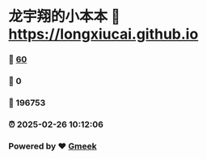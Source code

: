# 龙宇翔的小本本 :link: https://longxiucai.github.io 
### :page_facing_up: [60](https://longxiucai.github.io/tag.html) 
### :speech_balloon: 0 
### :hibiscus: 196753 
### :alarm_clock: 2025-02-26 10:12:06 
### Powered by :heart: [Gmeek](https://github.com/Meekdai/Gmeek)
